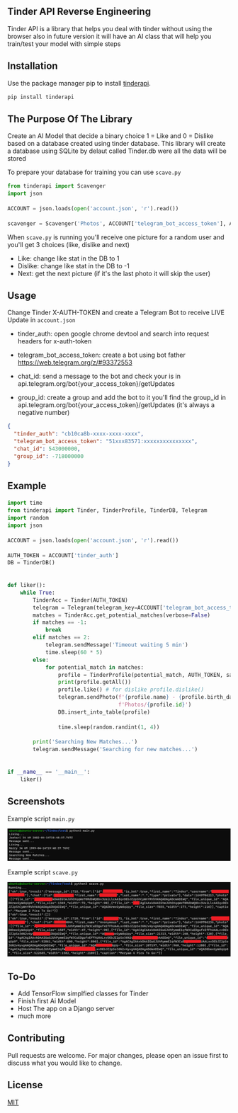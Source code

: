 ## Tinder API Reverse Engineering

Tinder API is a library that helps you deal with tinder without using the browser also in future version it will have an AI class that will help you train/test your model with simple steps

## Installation

Use the package manager pip to install [tinderapi](https://pypi.org/project/tinderapi/).

```bash
pip install tinderapi
```

## The Purpose Of The Library

Create an AI Model that decide a binary choice 1 = Like and 0 = Dislike based on a database created using tinder database. This library will create a database using SQLite by delaut called Tinder.db were all the data will be stored

To prepare your database for training you can use ```scave.py``` 

```python
from tinderapi import Scavenger
import json

ACCOUNT = json.loads(open('account.json', 'r').read())

scavenger = Scavenger('Photos', ACCOUNT['telegram_bot_access_token'], ACCOUNT['chat_id'])
```

When ```scave.py``` is running you'll receive one picture for a random user and you'll get 3 choices (like, dislike and next)

- Like: change like stat in the DB to 1
- Dislike: change like stat in the DB to -1
- Next: get the next picture (if it's the last photo it will skip the user)



## Usage

Change Tinder X-AUTH-TOKEN and create a Telegram Bot to receive LIVE Update in ```account.json```

- tinder_auth: open google chrome devtool and search into request headers for x-auth-token

- telegram_bot_access_token: create a bot using bot father https://web.telegram.org/z/#93372553

- chat_id: send a message to the bot and check your is in api.telegram.org/bot{your_access_token}/getUpdates 

- group_id: create a group and add the bot to it you'll find the group_id in api.telegram.org/bot{your_access_token}/getUpdates (it's always a negative number)

```json 
{
  "tinder_auth": "cb10ca8b-xxxx-xxxx-xxxx",
  "telegram_bot_access_token": "51xxx83571:xxxxxxxxxxxxxxx",
  "chat_id": 543000000,
  "group_id": -718000000
}
```

## Example

```python
import time
from tinderapi import Tinder, TinderProfile, TinderDB, Telegram
import random
import json

ACCOUNT = json.loads(open('account.json', 'r').read())

AUTH_TOKEN = ACCOUNT['tinder_auth']
DB = TinderDB()


def liker():
    while True:
        TinderAcc = Tinder(AUTH_TOKEN)
        telegram = Telegram(telegram_key=ACCOUNT['telegram_bot_access_token'], chat_id=ACCOUNT['group_id'])
        matches = TinderAcc.get_potential_matches(verbose=False)
        if matches == -1:
            break
        elif matches == 2:
            telegram.sendMessage('Timeout waiting 5 min')
            time.sleep(60 * 5)
        else:
            for potential_match in matches:
                profile = TinderProfile(potential_match, AUTH_TOKEN, save_pics=True)
                print(profile.getAll())
                profile.like() # for dislike profile.dislike()
                telegram.sendPhoto(f'{profile.name} - {profile.birth_date.split("-")[0]} - {profile.distance_km} KM',
                                   f'Photos/{profile.id}')
                DB.insert_into_table(profile)

                time.sleep(random.randint(1, 4))

        print('Searching New Matches...')
        telegram.sendMessage('Searching for new matches...')


if __name__ == '__main__':
    liker()


```

## Screenshots

Example script ```main.py```

![main.py](screenshots/main.png)

Example script ```scave.py```

![scave.py](screenshots/scave.png)

## To-Do

 - Add TensorFlow simplfied classes for Tinder
 - Finish first Ai Model
 - Host The app on a Django server
 - much more

## Contributing
Pull requests are welcome. For major changes, please open an issue first to discuss what you would like to change.

## License
[MIT](https://choosealicense.com/licenses/mit/)
